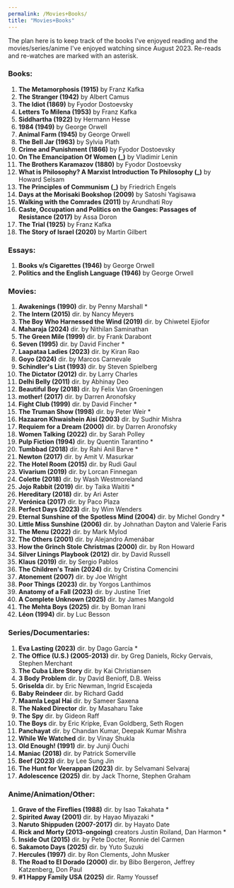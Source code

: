```yaml
---
permalink: /Movies+Books/
title: "Movies+Books"
---
```

The plan here is to keep track of the books I've enjoyed reading and the movies/series/anime I've enjoyed watching since August 2023. Re-reads and re-watches are marked with an asterisk.

### Books:
1.  **The Metamorphosis (1915)** by Franz Kafka
2.  **The Stranger (1942)** by Albert Camus
3.  **The Idiot (1869)** by Fyodor Dostoevsky
4.  **Letters To Milena (1953)** by Franz Kafka
5.  **Siddhartha (1922)** by Hermann Hesse
6.  **1984 (1949)** by George Orwell
7.  **Animal Farm (1945)** by George Orwell
8.  **The Bell Jar (1963)** by Sylvia Plath
9.  **Crime and Punishment (1866)** by Fyodor Dostoevsky
10. **On The Emancipation Of Women (_)** by Vladimir Lenin
11. **The Brothers Karamazov (1880)** by Fyodor Dostoevsky
12. **What is Philosophy? A Marxist Introduction To Philosophy (_)** by Howard Selsam
13. **The Principles of Communism (_)** by Friedrich Engels
14. **Days at the Morisaki Bookshop (2009)** by Satoshi Yagisawa
15. **Walking with the Comrades (2011)** by Arundhati Roy
16. **Caste, Occupation and Politics on the Ganges: Passages of Resistance (2017)** by Assa Doron
17. **The Trial (1925)** by Franz Kafka
18. **The Story of Israel (2020)** by Martin Gilbert

### Essays:
1. **Books v/s Cigarettes (1946)** by George Orwell
2. **Politics and the English Language (1946)** by George Orwell

### Movies:
1.  **Awakenings (1990)** dir. by Penny Marshall *
2.  **The Intern (2015)** dir. by Nancy Meyers
4.  **The Boy Who Harnessed the Wind (2019)** dir. by Chiwetel Ejiofor
5.  **Maharaja (2024)** dir. by Nithilan Saminathan
6.  **The Green Mile (1999)** dir. by Frank Darabont
7.  **Seven (1995)** dir. by David Fincher *
8.  **Laapataa Ladies (2023)** dir. by Kiran Rao
9.  **Goyo (2024)** dir. by Marcos Carnevale
10. **Schindler's List (1993)** dir. by Steven Spielberg
13. **The Dictator (2012)** dir. by Larry Charles
15. **Delhi Belly (2011)** dir. by Abhinay Deo
16. **Beautiful Boy (2018)** dir. by Felix Van Groeningen
17. **mother! (2017)** dir. by Darren Aronofsky
19. **Fight Club (1999)** dir. by David Fincher *
20. **The Truman Show (1998)** dir. by Peter Weir *
21. **Hazaaron Khwaishein Aisi (2003)** dir. by Sudhir Mishra
22. **Requiem for a Dream (2000)** dir. by Darren Aronofsky
23. **Women Talking (2022)** dir. by Sarah Polley
24. **Pulp Fiction (1994)** dir. by Quentin Tarantino *
25. **Tumbbad (2018)** dir. by Rahi Anil Barve *
26. **Newton (2017)** dir. by Amit V. Masurkar
27. **The Hotel Room (2015)** dir. by Rudi Gaul
28. **Vivarium (2019)** dir. by Lorcan Finnegan
29. **Colette (2018)** dir. by Wash Westmoreland
30. **Jojo Rabbit (2019)** dir. by Taika Waititi *
31. **Hereditary (2018)** dir. by Ari Aster
32. **Verónica (2017)** dir. by Paco Plaza
33. **Perfect Days (2023)** dir. by Wim Wenders
34. **Eternal Sunshine of the Spotless Mind (2004)** dir. by Michel Gondry *
35. **Little Miss Sunshine (2006)** dir. by Johnathan Dayton and Valerie Faris
36. **The Menu (2022)** dir. by Mark Mylod
37. **The Others (2001)** dir. by Alejandro Amenábar
38. **How the Grinch Stole Christmas (2000)** dir. by Ron Howard
39. **Silver Linings Playbook (2012)** dir. by David Russell
40. **Klaus (2019)** dir. by Sergio Pablos
41. **The Children's Train (2024)** dir. by Cristina Comencini
42. **Atonement (2007)** dir. by Joe Wright
43. **Poor Things (2023)** dir. by Yorgos Lanthimos
44. **Anatomy of a Fall (2023)** dir. by Justine Triet
45. **A Complete Unknown (2025)** dir. by James Mangold
46. **The Mehta Boys (2025)** dir. by Boman Irani
47. **Léon (1994)** dir. by Luc Besson

### Series/Documentaries:
1.  **Eva Lasting (2023)** dir. by Dago García *
2.  **The Office (U.S.) (2005-2013)** dir. by Greg Daniels, Ricky Gervais, Stephen Merchant
3.  **The Cuba Libre Story** dir. by Kai Christiansen
4.  **3 Body Problem** dir. by David Benioff, D.B. Weiss
5.  **Griselda** dir. by Eric Newman, Ingrid Escajeda
6.  **Baby Reindeer** dir. by Richard Gadd
7.  **Maamla Legal Hai** dir. by Sameer Saxena
8.  **The Naked Director** dir. by Masaharu Take
9.  **The Spy** dir. by Gideon Raff
10. **The Boys** dir. by Eric Kripke, Evan Goldberg, Seth Rogen
11. **Panchayat** dir. by Chandan Kumar, Deepak Kumar Mishra
12. **While We Watched** dir. by Vinay Shukla
13. **Old Enough! (1991)** dir. by Junji Ōuchi
14. **Maniac (2018)** dir. by Patrick Somerville
15. **Beef (2023)** dir. by Lee Sung Jin
16. **The Hunt for Veerappan (2023)** dir. by Selvamani Selvaraj
17. **Adolescence (2025)** dir. by Jack Thorne, Stephen Graham

### Anime/Animation/Other:
1.  **Grave of the Fireflies (1988)** dir. by Isao Takahata *
2.  **Spirited Away (2001)** dir. by Hayao Miyazaki *
3.  **Naruto Shippuden (2007-2017)** dir. by Hayato Date
4.  **Rick and Morty (2013-ongoing)** creators Justin Roiland, Dan Harmon *
5.  **Inside Out (2015)** dir. by Pete Docter, Ronnie del Carmen
6.  **Sakamoto Days (2025)** dir. by Yuto Suzuki
7.  **Hercules (1997)** dir. by Ron Clements, John Musker
8.  **The Road to El Dorado (2000)** dir. by Bibo Bergeron, Jeffrey Katzenberg, Don Paul
9.  **#1 Happy Family USA (2025)** dir. Ramy Youssef
